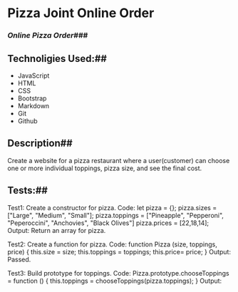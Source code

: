 # Pizza Joint Online Order

### _Online Pizza Order_###

## Technoligies Used:##

* JavaScript
* HTML
* CSS
* Bootstrap
* Markdown
* Git
* Github

## Description##
Create a website for a pizza restaurant where a user(customer) can choose one or more individual toppings, pizza size, and see the final cost. 

## Tests:##

Test1: Create a constructor for pizza.
Code: let pizza = {}; pizza.sizes = ["Large", "Medium", "Small"]; pizza.toppings =     ["Pineapple", "Pepperoni", "Peperoccini", "Anchovies", "Black Olives"]
pizza.prices = [22,18,14];
Output: Return an array for pizza. 

Test2: Create a function for pizza.
Code: function Pizza (size, toppings, price) {
  this.size = size;
  this.toppings = toppings;
  this.price= price;
}
Output: Passed. 

Test3: Build prototype for toppings.
Code: Pizza.prototype.chooseToppings = function () {
    this.toppings = chooseToppings(pizza.toppings);
}
Output: 